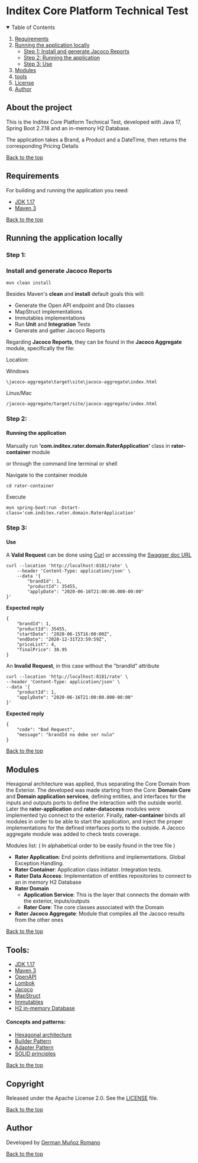 # Inditex Core Platform Technical Test 

<!-- TABLE OF CONTENTS -->
<details open="open">
  <summary>Table of Contents</summary>
  <ol>
    <li> <a href="#requirements">Requirements</a> </li>
    <li>
          <a href="#running-the-application-locally">Running the application locally</a>
          <ul>
            <li><a href="#step-1">Step 1: Install and generate Jacoco Reports</a></li>
            <li><a href="#step-2">Step 2: Running the application</a></li>
            <li><a href="#step-3">Step 3: Use</a></li>
          </ul>
        </li>
    <li><a href="#modules">Modules</a></li>
    <li><a href="#tools">tools</a></li>
    <li><a href="#license">License</a></li>
    <li><a href="#author">Author</a></li>
  </ol>
</details>

## About the project

This is the Inditex Core Platform Technical Test, developed with Java 17, Spring Boot 2.7.18 and an in-memory H2 Database.

The application takes a Brand, a Product and a DateTime, then returns the corresponding Pricing Details

[Back to the top](#inditex-core-platform-technical-test)

## Requirements

For building and running the application you need:

- [JDK 1.17](https://www.oracle.com/java/technologies/javase/jdk17-archive-downloads.html)
- [Maven 3](https://maven.apache.org)

[Back to the top](#inditex-core-platform-technical-test)

## Running the application locally

### Step 1: 

### Install and generate Jacoco Reports

```shell    
mvn clean install
```

Besides Maven's **clean** and **install** default goals this will:
* Generate the Open API endpoint and Dto classes
* MapStruct implementations
* Immutables implementations
* Run **Unit** and **Integration** Tests
* Generate and gather Jacoco Reports

Regarding **Jacoco Reports**, they can be found in the **Jacoco Aggregate** module, specifically the file:

Location:

Windows

    \jacoco-aggregate\target\site\jacoco-aggregate\index.html

Linux/Mac

    /jacoco-aggregate/target/site/jacoco-aggregate/index.html

### Step 2:
#### Running the application
  Manually run **'com.inditex.rater.domain.RaterApplication'** class in **rater-container** module

  or through the command line terminal or shell

Navigate to the container module 
```shell
cd rater-container
```

Execute

```shell
mvn spring-boot:run -Dstart-class='com.inditex.rater.domain.RaterApplication'
```

### Step 3:

#### Use
  
A **Valid Request** can be done using [Curl](https://curl.se/) or accessing the [Swagger doc URL](HTTP://LOCALHOST:8181/swagger)

    curl --location 'http://localhost:8181/rate' \
        --header 'Content-Type: application/json' \
        --data '{
            "brandId": 1,
            "productId": 35455,
            "applyDate": "2020-06-16T21:00:00.000-00:00"
    }'

**Expected reply**

    {
        "brandId": 1,
        "productId": 35455,
        "startDate": "2020-06-15T16:00:00Z",
        "endDate": "2020-12-31T23:59:59Z",
        "priceList": 4,
        "finalPrice": 38.95
    }


An **Invalid Request**, in this case without the "brandId" attribute

    curl --location 'http://localhost:8181/rate' \
    --header 'Content-Type: application/json' \
    --data '{
        "productId": 1,
        "applyDate": "2020-06-16T21:00:00.000-00:00"
    }'

**Expected reply**

    {
        "code": "Bad Request",
        "message": "brandId no debe ser nulo"
    }

[Back to the top](#inditex-core-platform-technical-test)

## Modules

Hexagonal architecture was applied, thus separating the Core Domain from the Exterior.
The developed was made starting from the Core: **Domain Core** and **Domain application services**, defining entities,
and interfaces for the inputs and outputs ports to define the interaction with the outside world. Later the **rater-application** and **rater-dataccess** 
modules were implemented tyo connect to the exterior. Finally, **rater-container** binds all modules in order to be able to 
start the application, and inject the proper implementations for the defined interfaces ports to the outside.
A Jacoco aggregate module was added to check tests coverage.

Modules list: ( In alphabetical order to be easily found in the tree file )     

* **Rater Application**: End points definitions and implementations. Global Exception Handling.
* **Rater Container**: Application class initiator. Integration tests.
* **Rater Data Access**: Implementation of entities repositories to connect to an in memory H2 Database
* **Rater Domain**
  * **Application Service**:  This is the layer that connects the domain with the exterior, inputs/outputs  
  * **Rater Core**: The core classes associated with the Domain
* **Rater Jacoco Aggregate**: Module that compiles all the Jacoco results from the other ones

[Back to the top](#inditex-core-platform-technical-test)

## Tools:
* [JDK 1.17](https://www.oracle.com/java/technologies/javase/jdk17-archive-downloads.html)
* [Maven 3](https://maven.apache.org)
* [OpenAPI](https://swagger.io/specification/)
* [Lombok](https://projectlombok.org/)
* [Jacoco](https://www.jacoco.org/)
* [MapStruct](https://mapstruct.org/)
* [Immutables](https://immutables.github.io/)
* [H2 in-memory Database](https://www.h2database.com/html/main.html)

#### Concepts and patterns:
* [Hexagonal architecture](https://en.wikipedia.org/wiki/Hexagonal_architecture_(software))
* [Builder Pattern](https://refactoring.guru/design-patterns/builder)
* [Adapter Pattern](https://refactoring.guru/design-patterns/adapter)
* [SOLID principles](https://en.wikipedia.org/wiki/SOLID)

[Back to the top](#inditex-core-platform-technical-test)

## Copyright

Released under the Apache License 2.0. See the [LICENSE](https://github.com/germanmr/rater/master/LICENSE) file.

[Back to the top](#inditex-core-platform-technical-test)

## Author

Developed by [German Muñoz Romano](https://github.com/germanmr)

[Back to the top](#inditex-core-platform-technical-test)